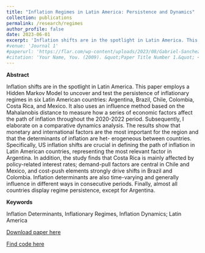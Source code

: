 ```yaml
---
title: "Inflation Regimes in Latin America: Persistence and Dynamics"
collection: publications
permalink: /research/regimes
author_profile: false
date: 2023-06-01
excerpt: 'Inflation shifts are in the spotlight in Latin America. This paper employs a Hidden Markov Model to uncover and test the persistence of inflationary regimes in six Latin American countries: Argentina, Brazil, Chile, Colombia, Costa Rica, and Mexico. It also uses an influence method based on the Mahalanobis distance to measure how a series of economic factors affect the path of inflation throughout the 2020-2022 period. Subsequently, I elaborate on a comparative dynamics analysis. The results show that monetary and international factors are the most important for the region and that the determinants of inflation are het- erogeneous between countries. Specifically, US inflation shifts are crucial in defining the path of inflation in Latin American countries, representing the most relevant factor in Argentina. In addition, the study finds that Costa Rica is mainly affected by policy-related interest rates; demand-pull factors are central in Chile and Mexico, and cost-push elements strongly drive shifts in Brazil and Colombia. Inflation determinants are also time-varying and generally influence in different ways in consecutive periods. Finally, almost all countries display regime persistence, except for Argentina.'
#venue: 'Journal 1'
#paperurl: 'https://flar.com/wp-content/uploads/2023/08/Gabriel-Sanchez_Inflation-Regimes-in-Latin-America.pdf'
#citation: 'Your Name, You. (2009). &quot;Paper Title Number 1.&quot; <i>Journal 1</i>. 1(1).'
---
```


**Abstract**

Inflation shifts are in the spotlight in Latin America. This paper employs a Hidden Markov Model to uncover and test the persistence of inflationary regimes in six Latin American countries: Argentina, Brazil, Chile, Colombia, Costa Rica, and Mexico. It also uses an influence method based on the Mahalanobis distance to measure how a series of economic factors affect the path of inflation throughout the 2020-2022 period. Subsequently, I elaborate on a comparative dynamics analysis. The results show that monetary and international factors are the most important for the region and that the determinants of inflation are het- erogeneous between countries. Specifically, US inflation shifts are crucial in defining the path of inflation in Latin American countries, representing the most relevant factor in Argentina. In addition, the study finds that Costa Rica is mainly affected by policy-related interest rates; demand-pull factors are central in Chile and Mexico, and cost-push elements strongly drive shifts in Brazil and Colombia. Inflation determinants are also time-varying and generally influence in different ways in consecutive periods. Finally, almost all countries display regime persistence, except for Argentina.

**Keywords** 

Inflation Determinants, Inflationary Regimes, Inflation Dynamics; Latin America

[Download paper here](/files/regimes.pdf)

[Find code here]((https://gabriel-sanchezh.github.io/regimes/))